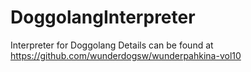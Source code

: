 # DoggolangInterpreter

Interpreter for Doggolang
Details can be found at https://github.com/wunderdogsw/wunderpahkina-vol10
